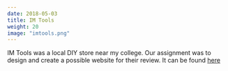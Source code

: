 ```yaml
---
date: 2018-05-03
title: IM Tools
weight: 20
image: "imtools.png"
---
```


IM Tools was a local DIY store near my college. Our assignment was to design and create a possible website for their review. It can be found [here](../../IMTools)